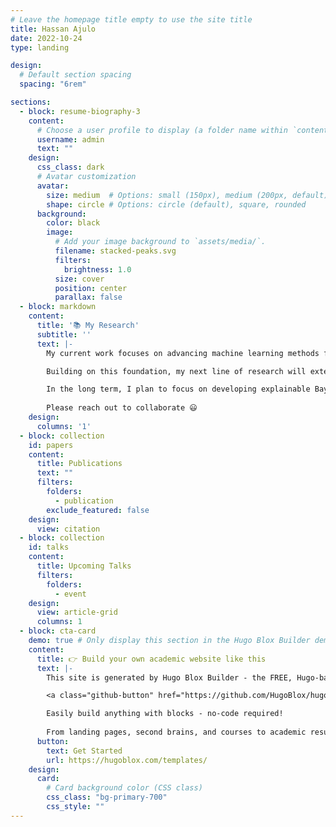 ```yaml
---
# Leave the homepage title empty to use the site title
title: Hassan Ajulo
date: 2022-10-24
type: landing

design:
  # Default section spacing
  spacing: "6rem"

sections:
  - block: resume-biography-3
    content:
      # Choose a user profile to display (a folder name within `content/authors/`)
      username: admin
      text: ""
    design:
      css_class: dark
      # Avatar customization
      avatar:
        size: medium  # Options: small (150px), medium (200px, default), large (320px), xl (400px), xxl (500px)
        shape: circle # Options: circle (default), square, rounded
      background:
        color: black
        image:
          # Add your image background to `assets/media/`.
          filename: stacked-peaks.svg
          filters:
            brightness: 1.0
          size: cover
          position: center
          parallax: false
  - block: markdown
    content:
      title: '📚 My Research'
      subtitle: ''
      text: |-
        My current work focuses on advancing machine learning methods for spatial epidemiology. Traditional epidemiological models often struggle to capture nonlinear spatial dependencies and interactions among multiple            risk factors. To address this, I have been exploring approaches that integrate spatial autocorrelation and ensemble machine learning to improve outbreak prediction, hotspot detection, and disease risk mapping.              This research provides more accurate and fine-grained insights into disease dynamics, which can support early intervention strategies and better allocation of health resources.

        Building on this foundation, my next line of research will extend into deep learning methods for spatial biology, particularly in the context of spatial transcriptomics and cellular microenvironments. Deep learning         models such as convolutional neural networks, graph neural networks, and transformer architectures offer unique capabilities for modeling high-dimensional, spatially structured biological data. My goal is to                leverage these models to uncover novel biomarkers, characterize tissue heterogeneity, and better understand spatial organization in biological systems. This work has the potential to significantly advance fields            such as cancer biology, neuroscience, and precision medicine.

        In the long term, I plan to focus on developing explainable Bayesian deep learning methods for applications across both epidemiology and biology. Bayesian approaches provide principled mechanisms for uncertainty            quantification, which is especially critical in biomedical contexts where decisions can have profound consequences. By combining Bayesian deep learning with explainability frameworks, I aim to create models that            are not only accurate but also transparent, trustworthy, and actionable. Such methods could, for example, provide outbreak predictions with quantified confidence levels in epidemiology, or enable robust biomarker           discovery with interpretable biological insights.
        
        Please reach out to collaborate 😃
    design:
      columns: '1'
  - block: collection
    id: papers
    content:
      title: Publications
      text: ""
      filters:
        folders:
          - publication
        exclude_featured: false
    design:
      view: citation
  - block: collection
    id: talks
    content:
      title: Upcoming Talks
      filters:
        folders:
          - event
    design:
      view: article-grid
      columns: 1
  - block: cta-card
    demo: true # Only display this section in the Hugo Blox Builder demo site
    content:
      title: 👉 Build your own academic website like this
      text: |-
        This site is generated by Hugo Blox Builder - the FREE, Hugo-based open source website builder trusted by 250,000+ academics like you.

        <a class="github-button" href="https://github.com/HugoBlox/hugo-blox-builder" data-color-scheme="no-preference: light; light: light; dark: dark;" data-icon="octicon-star" data-size="large" data-show-count="true" aria-label="Star HugoBlox/hugo-blox-builder on GitHub">Star</a>

        Easily build anything with blocks - no-code required!
        
        From landing pages, second brains, and courses to academic resumés, conferences, and tech blogs.
      button:
        text: Get Started
        url: https://hugoblox.com/templates/
    design:
      card:
        # Card background color (CSS class)
        css_class: "bg-primary-700"
        css_style: ""
---
```

